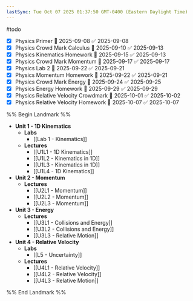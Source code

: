 ```yaml
---
lastSync: Tue Oct 07 2025 01:37:50 GMT-0400 (Eastern Daylight Time)
---
```

#todo
- [x] Physics Primer 📅 2025-09-08 ✅ 2025-09-08
- [x] Physics Crowd Mark Calculus 📅 2025-09-10 ✅ 2025-09-13
- [x] Physics Kinematics Homework 📅 2025-09-15 ✅ 2025-09-13
- [x] Physics Crowd Mark Momentum 📅 2025-09-17 ✅ 2025-09-17
- [x] Physics Lab 2 📅 2025-09-22 ✅ 2025-09-21
- [x] Physics Momentum Homework 📅 2025-09-22 ✅ 2025-09-21
- [x] Physics Crowd Mark Energy 📅 2025-09-24 ✅ 2025-09-25
- [x] Physics Energy Homework 📅 2025-09-29 ✅ 2025-09-29
- [x] Physics Relative Velocity Crowdmark 📅 2025-10-01 ✅ 2025-10-02
- [x] Physics Relative Velocity Homework 📅 2025-10-07 ✅ 2025-10-07

%% Begin Landmark %%
- **Unit 1 - 1D Kinematics**
	- **Labs**
		- [[Lab 1 - Kinematics]]
	- **Lectures**
		- [[U1L1 - 1D Kinematics]]
		- [[U1L2 - Kinematics in 1D]]
		- [[U1L3 - Kinematics in 1D]]
		- [[U1L4 - 1D Kinematics]]
- **Unit 2 - Momentum**
	- **Lectures**
		- [[U2L1 - Momentum]]
		- [[U2L2 - Momentum]]
		- [[U2L3 - Momentum]]
- **Unit 3 - Energy**
	- **Lectures**
		- [[U3L1 - Collisions and Energy]]
		- [[U3L2 - Collisions and Energy]]
		- [[U3L3 - Relative Motion]]
- **Unit 4 - Relative Velocity**
	- **Labs**
		- [[L5 - Uncertainty]]
	- **Lectures**
		- [[U4L1 - Relative Velocity]]
		- [[U4L2 - Relative Velocity]]
		- [[U4L3 - Relative Motion]]

%% End Landmark %%
